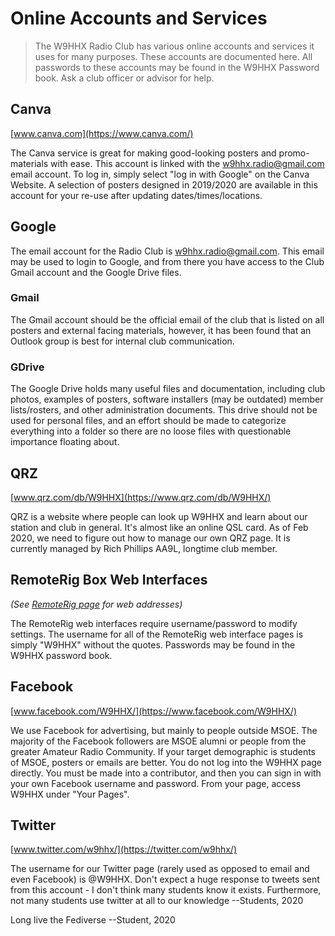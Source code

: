 # Online Accounts and Services

> The W9HHX Radio Club has various online accounts and services it uses for many purposes. These accounts are documented here. All passwords to these accounts may be found in the W9HHX Password book. Ask a club officer or advisor for help.

## Canva

[www.canva.com](https://www.canva.com/)

The Canva service is great for making good-looking posters and promo-materials with ease. This account is linked with the [w9hhx.radio@gmail.com](mailto:w9hhx.radio@gmail.com) email account. To log in, simply select "log in with Google" on the Canva Website. A selection of posters designed in 2019/2020 are available in this account for your re-use after updating dates/times/locations.

## Google

The email account for the Radio Club is [w9hhx.radio@gmail.com](mailto:w9hhx.radio@gmail.com). This email may be used to login to Google, and from there you have access to the Club Gmail account and the Google Drive files. 

### Gmail

The Gmail account should be the official email of the club that is listed on all posters and external facing materials, however, it has been found that an Outlook group is best for internal club communication.

### GDrive

The Google Drive holds many useful files and documentation, including club photos, examples of posters, software installers (may be outdated) member lists/rosters, and other administration documents. This drive should not be used for personal files, and an effort should be made to categorize everything into a folder so there are no loose files with questionable importance floating about.

## QRZ

[www.qrz.com/db/W9HHX](https://www.qrz.com/db/W9HHX/)

QRZ is a website where people can look up W9HHX and learn about our station and club in general. It's almost like an online QSL card. As of Feb 2020, we need to figure out how to manage our own QRZ page. It is currently managed by Rich Phillips AA9L, longtime club member.

## RemoteRig Box Web Interfaces

*(See [RemoteRig page](remoterig.md) for web addresses)*

The RemoteRig web interfaces require username/password to modify settings. The username for all of the RemoteRig web interface pages is simply "W9HHX" without the quotes. Passwords may be found in the W9HHX password book.

## Facebook

[www.facebook.com/W9HHX/](https://www.facebook.com/W9HHX/)

We use Facebook for advertising, but mainly to people outside MSOE. The majority of the Facebook followers are MSOE alumni or people from the greater Amateur Radio Community. If your target demographic is students of MSOE, posters or emails are better. You do not log into the W9HHX page directly. You must be made into a contributor, and then you can sign in with your own Facebook username and password. From your page, access W9HHX under "Your Pages". 

## Twitter

[www.twitter.com/w9hhx/](https://twitter.com/w9hhx/)

The username for our Twitter page (rarely used as opposed to email and even Facebook) is @W9HHX. Don't expect a huge response to tweets sent from this account - I don't think many students know it exists. Furthermore, not many students use twitter at all to our knowledge --Students, 2020

Long live the Fediverse --Student, 2020